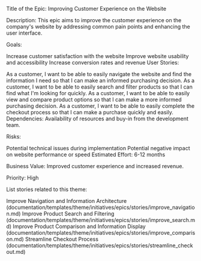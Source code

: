 Title of the Epic: Improving Customer Experience on the Website

Description: This epic aims to improve the customer experience on the company's website by addressing common pain points and enhancing the user interface.

Goals:

Increase customer satisfaction with the website
Improve website usability and accessibility
Increase conversion rates and revenue
User Stories:

As a customer, I want to be able to easily navigate the website and find the information I need so that I can make an informed purchasing decision.
As a customer, I want to be able to easily search and filter products so that I can find what I'm looking for quickly.
As a customer, I want to be able to easily view and compare product options so that I can make a more informed purchasing decision.
As a customer, I want to be able to easily complete the checkout process so that I can make a purchase quickly and easily.
Dependencies: Availability of resources and buy-in from the development team.

Risks:

Potential technical issues during implementation
Potential negative impact on website performance or speed
Estimated Effort: 6-12 months

Business Value: Improved customer experience and increased revenue.

Priority: High

List stories related to this theme:

Improve Navigation and Information Architecture (documentation/templates/theme/initiatives/epics/stories/improve_navigation.md)
Improve Product Search and Filtering (documentation/templates/theme/initiatives/epics/stories/improve_search.md)
Improve Product Comparison and Information Display (documentation/templates/theme/initiatives/epics/stories/improve_comparison.md)
Streamline Checkout Process (documentation/templates/theme/initiatives/epics/stories/streamline_checkout.md)
